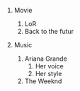 1. Movie
   1. LoR
   2. Back to the futur
   
2. Music
   1. Ariana Grande
      1. Her voice
      2. Her style
   4. The Weeknd

